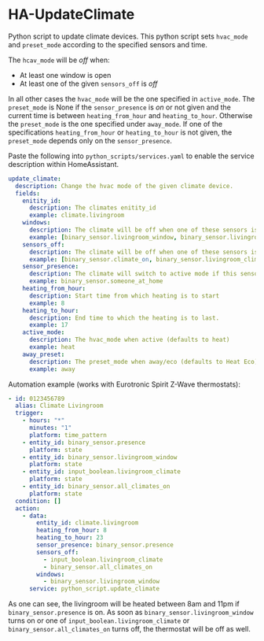 # HA-UpdateClimate

Python script to update climate devices.
This python script sets `hvac_mode` and `preset_mode` according to the specified sensors and time.

The `hcav_mode` will be _off_ when:

- At least one window is open
- At least one of the given `sensors_off` is _off_

In all other cases the `hvac_mode` will be the one specified in `active_mode`.
The `preset_mode` is None if the `sensor_presence` is _on_ or not given and the current time is between `heating_from_hour` and `heating_to_hour`.
Otherwise the `preset_mode` is the one specified under `away_mode`.
If one of the specifications `heating_from_hour` or `heating_to_hour` is not given, the `preset_mode` depends only on the `sensor_presence`.

Paste the following into `python_scripts/services.yaml` to enable the service description within HomeAssistant.

```yaml
update_climate:
  description: Change the hvac mode of the given climate device.
  fields:
    enitity_id:
      description: The climates enitity_id
      example: climate.livingroom
    windows:
      description: The climate will be off when one of these sensors is on.
      example: [binary_sensor.livingroom_window, binary_sensor.livingroom_door]
    sensors_off:
      description: The climate will be off when one of these sensors is off.
      example: [binary_sensor.climate_on, binary_sensor.livingroom_climate_on]
    sensor_presence:
      description: The climate will switch to active mode if this sensor is on.
      example: binary_sensor.someone_at_home
    heating_from_hour:
      description: Start time from which heating is to start
      example: 8
    heating_to_hour:
      description: End time to which the heating is to last.
      example: 17
    active_mode:
      description: The hvac_mode when active (defaults to heat)
      example: heat
    away_preset:
      description: The preset_mode when away/eco (defaults to Heat Eco)
      example: away
```

Automation example (works with Eurotronic Spirit Z-Wave thermostats):

```yaml
- id: 0123456789
  alias: Climate Livingroom
  trigger:
    - hours: "*"
      minutes: "1"
      platform: time_pattern
    - entity_id: binary_sensor.presence
      platform: state
    - entity_id: binary_sensor.livingroom_window
      platform: state
    - entity_id: input_boolean.livingroom_climate
      platform: state
    - entity_id: binary_sensor.all_climates_on
      platform: state
  condition: []
  action:
    - data:
        entity_id: climate.livingroom
        heating_from_hour: 8
        heating_to_hour: 23
        sensor_presence: binary_sensor.presence
        sensors_off:
          - input_boolean.livingroom_climate
          - binary_sensor.all_climates_on
        windows:
          - binary_sensor.livingroom_window
      service: python_script.update_climate
```

As one can see, the livingroom will be heated between 8am and 11pm if `binary_sensor.presence` is on.
As soon as `binary_sensor.livingroom_window` turns on or one of `input_boolean.livingroom_climate` or `binary_sensor.all_climates_on` turns off, the thermostat will be off as well.
